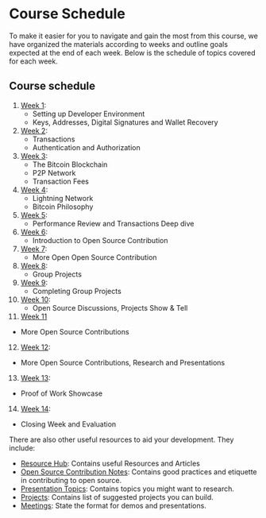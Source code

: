 # Course Schedule

To make it easier for you to navigate and gain the most from this course, we have organized the materials according to weeks and outline goals expected at the end of each week. Below is the schedule of topics covered for each week.

## Course schedule

1. [Week 1](course-schedule/week-1.md):
   * Setting up Developer Environment
   * Keys, Addresses, Digital Signatures and Wallet Recovery
2. [Week 2](course-schedule/week-2.md):
   * Transactions
   * Authentication and Authorization
3. [Week 3](course-schedule/week-3.md):
   * The Bitcoin Blockchain
   * P2P Network
   * Transaction Fees
4. [Week 4](course-schedule/week-4.md):
   * Lightning Network
   * Bitcoin Philosophy
5. [Week 5](course-schedule/week-5.md):
   * Performance Review and Transactions Deep dive
6. [Week 6](course-schedule/week-6.md):
   * Introduction to Open Source Contribution
7. [Week 7](course-schedule/week-7.md):
   * More Open Open Source Contribution
8. [Week 8](course-schedule/week-8.md):
   * Group Projects
9. [Week 9](course-schedule/week-9.md):
   * Completing Group Projects
10. [Week 10](course-schedule/week-10.md):
    * Open Source Discussions, Projects Show & Tell
11. [Week 11](readme/week-10-1.md)

* More Open Source Contributions

12. [Week 12](course-schedule/week-11.md):

* More Open Source Contributions, Research and Presentations

13. [Week 13](course-schedule/week-12.md):

* Proof of Work Showcase

14. [Week 14](course-schedule/week-13.md):

* Closing Week and Evaluation

There are also other useful resources to aid your development. They include:

* [Resource Hub](resource-hub.md): Contains useful Resources and Articles
* [Open Source Contribution Notes](open-source-contribution-notes.md): Contains good practices and etiquette in contributing to open source.
* [Presentation Topics](presentation-topics.md): Contains topics you might want to research.
* [Projects](projects.md): Contains list of suggested projects you can build.
* [Meetings](meetings.md): State the format for demos and presentations.
